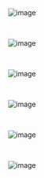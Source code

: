 <br>

![image](https://github.com/user-attachments/assets/52c2a9ee-cac4-450d-8227-70463d0679df)


<br>

![image](https://github.com/user-attachments/assets/7316e138-a411-4853-b42f-775c67877f18)

<br>


![image](https://github.com/user-attachments/assets/f5ae507c-3a36-4a84-99a2-f2113e9cd6f2)

<br>



![image](https://github.com/user-attachments/assets/2042500f-e99b-4a5f-9a48-473167e091fa)

<br>

![image](https://github.com/user-attachments/assets/fe909e9d-2761-4f8e-b60d-0bc05e35f5b9)

<br>


![image](https://github.com/user-attachments/assets/2ffa6148-529a-4f8c-9888-3ef151d9b50c)






